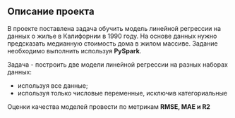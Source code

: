 ## Описание проекта

В проекте поставлена задача обучить модель линейной регрессии на данных о жилье в Калифорнии в 1990 году. На основе данных нужно предсказать медианную стоимость дома в жилом массиве. Задание необходимо выполнить используя **PySpark**.

Задача - построить две модели линейной регрессии на разных наборах данных:
- используя все данные;
- используя только числовые переменные, исключив категориальные

Оценки качества моделей провести по метрикам **RMSE, MAE и R2**

